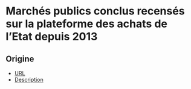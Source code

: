 # Marchés publics conclus recensés sur la plateforme des achats de l’Etat depuis 2013 
## Origine
- [URL](https://www.data.gouv.fr/fr/datasets/r/12b431c9-3dc0-4ec1-9f69-da568e21ea86)
- [Description](https://www.data.gouv.fr/fr/datasets/marches-publics-conclus-recenses-sur-la-plateforme-des-achats-de-letat-depuis-2013/)
